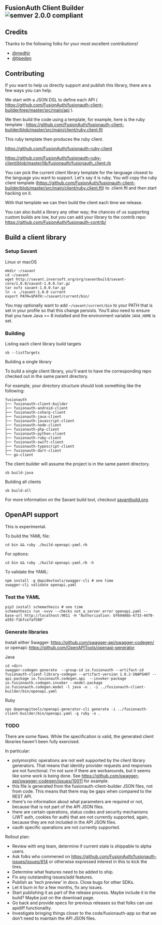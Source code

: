 ## FusionAuth Client Builder ![semver 2.0.0 compliant](http://img.shields.io/badge/semver-2.0.0-brightgreen.svg?style=flat-square)


## Credits
Thanks to the following folks for your most excellent contributions!
* [@medhir](https://github.com/medhir) 
* [@tjpeden](https://github.com/tjpeden) 

## Contributing

If you want to help us directly support and publish this library, there are a few ways you can help.

We start with a JSON DSL to define each API ( https://github.com/FusionAuth/fusionauth-client-builder/tree/master/src/main/api ).

We then build the code using a template, for example, here is the ruby template : https://github.com/FusionAuth/fusionauth-client-builder/blob/master/src/main/client/ruby.client.ftl

This ruby template then produces the ruby client.

https://github.com/FusionAuth/fusionauth-ruby-client

https://github.com/FusionAuth/fusionauth-ruby-client/blob/master/lib/fusionauth/fusionauth_client.rb

You can pick the current client library template for the language closest to the language you want to support. Let's say it is ruby. You will copy the ruby client template (https://github.com/FusionAuth/fusionauth-client-builder/blob/master/src/main/client/ruby.client.ftl) to <language>.client.ftl and then start hacking on it.

With that template we can then build the <language> client each time we release.

You can also build a library any other way; the chances of us supporting custom builds are low, but you can add your library to the contrib repo: https://github.com/FusionAuth/fusionauth-contrib/

## Build a client library

### Setup Savant

Linux or macOS

```
mkdir ~/savant
cd ~/savant
wget http://savant.inversoft.org/org/savantbuild/savant-core/1.0.0/savant-1.0.0.tar.gz
tar xvfz savant-1.0.0.tar.gz
ln -s ./savant-1.0.0 current
export PATH=$PATH:~/savant/current/bin/
```

You may optionally want to add `~/savant/current/bin` to your PATH that is set in your profile so that this change persists. You'll also need to ensure that you have Java >= 8 installed and the environment variable  `JAVA_HOME` is set.

### Building

Listing each client library build targets

```
sb --listTargets
```

Building a single library

To build a single client library, you'll want to have the corresponding repo checked out in the same parent directory.

For example, your directory structure should look something like the following:

```
fusionauth
├── fusionauth-client-builder
├── fusionauth-android-client
├── fusionauth-csharp-client
├── fusionauth-java-client
├── fusionauth-javascript-client
├── fusionauth-node-client
├── fusionauth-php-client
├── fusionauth-python-client
├── fusionauth-ruby-client
├── fusionauth-swift-client
├── fusionauth-typescript-client
├── fusionauth-dart-client
└── go-client
```

The client builder will assume the project is in the same parent directory.

```
sb build-java
```

Building all clients

```
sb build-all
```

For more information on the Savant build tool, checkout [savantbuild.org](http://savantbuild.org/).


## OpenAPI support

This is experimental.

To build the YAML file:

```
cd bin && ruby ./build-openapi-yaml.rb
```

For options:

```
cd bin && ruby ./build-openapi-yaml.rb -h
```

To validate the YAML:

```
npm install -g @apidevtools/swagger-cli # one time
swagger-cli validate openapi.yaml 
```


### Test the YAML

```
pip3 install schemathesis # one time
schemathesis run -vvvv --checks not_a_server_error openapi.yaml --base-url http://localhost:9011 -H "Authorization: bf69486b-4733-4470-a592-f1bfce7af580" 
```

### Generate libraries

Install either Swagger: https://github.com/swagger-api/swagger-codegen/ or openapi: https://github.com/OpenAPITools/openapi-generator

Java

```
cd <dir>
swagger-codegen generate  --group-id io.fusionauth --artifact-id fusionauth-client-library-codegen --artifact-version 1.0.2-SNAPSHOT --api-package io.fusionauth.codegen.api  --invoker-package io.fusionauth.codegen.invoker --model-package io.fusionauth.codegen.model -l java -o . -i ../fusionauth-client-builder/bin/openapi.yaml
```

Ruby
```
npx @openapitools/openapi-generator-cli generate -i ../fusionauth-client-builder/bin/openapi.yaml -g ruby -o . 
```

### TODO

There are some flaws. While the specification is valid, the generated client libraries haven't been fully exercised.

In particular:

* polymorphic operations are not well supported by the client library generators. That means that identity provider requests and responses are not functional. I'm not sure if there are workarounds, but it seems like some work is being done. See https://github.com/swagger-api/swagger-codegen/issues/10011 for example.
* this file is generated from the fusionauth-client-builder JSON files, not from code. This means that there may be gaps when compared to the REST API.
* there's no information about what parameters are required or not, because that is not part of the API JSON files.
* there are certain operations, status codes and security mechanisms (JWT auth, cookies for auth) that are not currently supported, again, because they are not included in the API JSON files.
* oauth specific operations are not currently supported.

Rollout plan:

* Review with eng team, determine if current state is shippable to alpha users.
* Ask folks who commened on https://github.com/FusionAuth/fusionauth-issues/issues/614 or otherwise expressed interest in this to kick the tires.
* Determine what features need to be added to ship.
* Fix any outstanding issues/add features.
* Publish as 'tech preview' in docs. Close bugs for other SDKs.
* Let it burn in for a few months, fix any issues.
* Start publishing it as part of the release process. Maybe include it in the build? Maybe just on the download page.
* Go back and provide specs for previous releases so that folks can use apidiff functionality.
* Investigate bringing things closer to the code/fusionauth-app so that we don't need to maintain the API JSON files.
